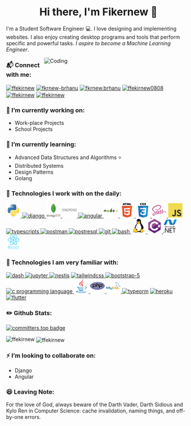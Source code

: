 <h1 align="center">Hi there, I'm Fikernew 👋</h1>
<p align="left">I'm a Student Software Engineer 💻. I love designing and implementing websites. I also enjoy creating desktop programs and tools that
    perform specific and powerful tasks. <em>I aspire to become a Machine Learning Engineer</em>.</p>
<!-- <p align="center"> <a href="https://github.com/ryo-ma/github-profile-trophy"><img
            src="https://github-profile-trophy.vercel.app/?username=ffekirnew" alt="ffekirnew" /></a> </p>  -->
            
<img align="right" alt="Coding" width="400" src="https://camo.githubusercontent.com/925382df1a51ad299db7f3d7daec56d71de5f5c148bb36e45415752968b3192b/68747470733a2f2f666972656261736573746f726167652e676f6f676c65617069732e636f6d2f76302f622f706f6b656d6f682d61643066612e61707073706f742e636f6d2f6f2f65386634353334363961336563393765636433353464663436356437333931332e6769663f616c743d6d6564696126746f6b656e3d30343235333662312d643139612d343433382d616262642d343832613738663631623230">


<h3 align="left">📬 Connect with me:</h3>
<p align="left">
<a href="https://twitter.com/ffekirnew" target="blank"><img align="center" src="https://raw.githubusercontent.com/rahuldkjain/github-profile-readme-generator/master/src/images/icons/Social/twitter.svg" alt="ffekirnew" height="30" width="40" /></a>
<a href="https://linkedin.com/in/fikernewbirhanu" target="blank"><img align="center" src="https://raw.githubusercontent.com/rahuldkjain/github-profile-readme-generator/master/src/images/icons/Social/linked-in-alt.svg" alt="fkrnew-brhanu" height="30" width="40" /></a>
<a href="https://instagram.com/fkrnew.brhanu" target="blank"><img align="center" src="https://raw.githubusercontent.com/rahuldkjain/github-profile-readme-generator/master/src/images/icons/Social/instagram.svg" alt="fkrnew.brhanu" height="30" width="40" /></a>
<a href="https://www.hackerrank.com/ffekirnew0808" target="blank"><img align="center" src="https://raw.githubusercontent.com/rahuldkjain/github-profile-readme-generator/master/src/images/icons/Social/hackerrank.svg" alt="ffekirnew0808" height="30" width="40" /></a>
<a href="https://codeforces.com/profile/ffekirnew" target="blank"><img align="center" src="https://raw.githubusercontent.com/rahuldkjain/github-profile-readme-generator/master/src/images/icons/Social/codeforces.svg" alt="ffekirnew" height="30" width="40" /></a>
<a href="https://www.leetcode.com/ffekirnew" target="blank"><img align="center" src="https://raw.githubusercontent.com/rahuldkjain/github-profile-readme-generator/master/src/images/icons/Social/leet-code.svg" alt="ffekirnew" height="30" width="40" /></a>
</p>

<h3 align="left">🔭 I’m currently working on:</h3>

- Work-place Projects
- School Projects

<h3 align="left">🌱 I’m currently learning:</h3>

- Advanced Data Structures and Algorithms ⭐
- Distributed Systems
- Design Patterns
- Golang

<h3 align="left">💼 Technologies I work with on the daily:</h3>
<!--Python--> <a href="https://www.python.org" target="_blank" rel="noreferrer"> <img src="https://raw.githubusercontent.com/devicons/devicon/master/icons/python/python-original.svg" alt="python" width="40" height="40"/> </a>
<!--Django--> <a href="https://www.djangoproject.com/" target="_blank" rel="noreferrer"> <img src="https://cdn.worldvectorlogo.com/logos/django.svg" alt="django" width="40" height="40"/> </a>
<!--Mongo--> <a href="https://www.mongodb.com/" target="_blank" rel="noreferrer"> <img src="https://raw.githubusercontent.com/devicons/devicon/master/icons/mongodb/mongodb-original-wordmark.svg" alt="mongodb" width="40" height="40"/> </a>
<!--Express--> <a href="https://expressjs.com" target="_blank" rel="noreferrer"> <img src="https://raw.githubusercontent.com/devicons/devicon/master/icons/express/express-original-wordmark.svg" alt="express" width="40" height="40"/> </a>
<!--Angular--> <a href="https://angular.io"> <img src="https://angular.io/assets/images/logos/angular/angular.svg" alt="angular" width="40" height="40"/> </a> 
<!--Node.js--> <a href="https://nodejs.org" target="_blank" rel="noreferrer"> <img src="https://raw.githubusercontent.com/devicons/devicon/master/icons/nodejs/nodejs-original-wordmark.svg" alt="nodejs" width="40" height="40"/> </a> 
<!--Html--> <a href="https://www.w3.org/html/" target="_blank" rel="noreferrer"> <img src="https://raw.githubusercontent.com/devicons/devicon/master/icons/html5/html5-original-wordmark.svg" alt="html5" width="40" height="40"/> </a>
<!--Css--> <a href="https://www.w3schools.com/css/" target="_blank" rel="noreferrer"> <img src="https://raw.githubusercontent.com/devicons/devicon/master/icons/css3/css3-original-wordmark.svg" alt="css3" width="40" height="40"/> </a>
<!--Sass--> <a href="https://sass-lang.com" target="_blank" rel="noreferrer"> <img src="https://raw.githubusercontent.com/devicons/devicon/master/icons/sass/sass-original.svg" alt="sass" width="40" height="40"/> </a>
<!--JS--> <a href="https://developer.mozilla.org/en-US/docs/Web/JavaScript" target="_blank" rel="noreferrer"> <img src="https://raw.githubusercontent.com/devicons/devicon/master/icons/javascript/javascript-original.svg" alt="javascript" width="40" height="40"/> </a>
<!--TypeScript--> <a href="https://typescriptlang.org"> <img src="https://upload.wikimedia.org/wikipedia/commons/thumb/4/4c/Typescript_logo_2020.svg/1200px-Typescript_logo_2020.svg.png" alt="typescripts" width="40" height="40"/> </a> 
<!--Postman--> <a href="https://postman.com" target="_blank" rel="noreferrer"> <img src="https://www.vectorlogo.zone/logos/getpostman/getpostman-icon.svg" alt="postman" width="40" height="40"/> </a>
<!--Postgres--> <a href="https://postgresql.com"> <img src="https://upload.wikimedia.org/wikipedia/commons/thumb/2/29/Postgresql_elephant.svg/540px-Postgresql_elephant.svg.png?20080116191800" alt="postresql" width="40" height="40"/> </a>
<!--Git--> <a href="https://git-scm.com/" target="_blank" rel="noreferrer"> <img src="https://www.vectorlogo.zone/logos/git-scm/git-scm-icon.svg" alt="git" width="40" height="40"/> </a>
<!--Bash--> <a href="https://www.gnu.org/software/bash/" target="_blank" rel="noreferrer"> <img src="https://www.vectorlogo.zone/logos/gnu_bash/gnu_bash-icon.svg" alt="bash" width="40" height="40"/> </a>
<!--Linux--> <a href="https://www.linux.org/" target="_blank" rel="noreferrer"> <img src="https://raw.githubusercontent.com/devicons/devicon/master/icons/linux/linux-original.svg" alt="linux" width="40" height="40"/> </a>
<!--C#-->  <a href="https://www.w3schools.com/cs/" target="_blank" rel="noreferrer"> <img src="https://raw.githubusercontent.com/devicons/devicon/master/icons/csharp/csharp-original.svg" alt="csharp" width="40" height="40"/> </a>
<!--Dotnet--> <a href="https://dotnet.microsoft.com/" target="_blank" rel="noreferrer"> <img src="https://raw.githubusercontent.com/devicons/devicon/master/icons/dot-net/dot-net-original-wordmark.svg" alt="dotnet" width="40" height="40"/> </a>
<!--React--> <a href="https://reactjs.org/" target="_blank" rel="noreferrer"> <img src="https://raw.githubusercontent.com/devicons/devicon/master/icons/react/react-original-wordmark.svg" alt="react" width="40" height="40"/> </a>

<h3 align="left">💼 Technologies I am very familiar with:</h3>
<!--Dash--> <a href="https://dash.plotly.com/"> <img src="https://cryptologos.cc/logos/dash-dash-logo.svg?v=024" alt="dash" width="40" height="40"/> 
<!--jupyter--> <a href="https://jupyter.org/"> <img src="https://www.nicepng.com/png/detail/70-701999_jupyter-logo.png" alt="jupyter" width="40" height="40"/> </a>
<!--Nest.js--> <a href="https://nestjs.com"> <img src="https://d33wubrfki0l68.cloudfront.net/e937e774cbbe23635999615ad5d7732decad182a/26072/logo-small.ede75a6b.svg" alt="nestjs" width="40" height="40"></a>
<!--Tailwind--> <a href="https://tailwindcss.org"> <img src="https://tailwindcss.com/_next/static/media/tailwindcss-mark.3c5441fc7a190fb1800d4a5c7f07ba4b1345a9c8.svg" alt="tailwindcss" width="40" height="40"/> </a>
<!--Bootstrap--> <a href="https://getbootstrap.com"> <img src="https://cdn.worldvectorlogo.com/logos/bootstrap-4.svg" alt="bootstrap-5" width="40" height="40"/> </a>
<!--C--> <a href="https://cprogramming.com"> <img src="https://upload.wikimedia.org/wikipedia/commons/thumb/1/18/C_Programming_Language.svg/380px-C_Programming_Language.svg.png?20201031132917" alt="c programming language" width="40" height="40"/> </a>
<!--Java--> <a href="https://www.java.com" target="_blank" rel="noreferrer"> <img src="https://raw.githubusercontent.com/devicons/devicon/master/icons/java/java-original.svg" alt="java" width="40" height="40"/> </a>
<!--Php--> <a href="https://www.php.net" target="_blank" rel="noreferrer"> <img src="https://raw.githubusercontent.com/devicons/devicon/master/icons/php/php-original.svg" alt="php" width="40" height="40"/> </a>
<!--MySQL--> <a href="https://www.mysql.com/" target="_blank" rel="noreferrer"> <img src="https://raw.githubusercontent.com/devicons/devicon/master/icons/mysql/mysql-original-wordmark.svg" alt="mysql" width="40" height="40"/> </a>
<!--TypeOrm--> <a href="https://typeorm.io"><img src="https://seeklogo.com/images/T/typeorm-logo-F243B34DEE-seeklogo.com.png" alt="typeorm" width="40" height="40"/></a>
<!--Heroku--> <a href="https://heroku.com" target="_blank" rel="noreferrer"> <img src="https://www.vectorlogo.zone/logos/heroku/heroku-icon.svg" alt="heroku" width="40" height="40"/> </a>
<!--Flutter--> <a href="https://flutter.dev" target="_blank" rel="noreferrer"> <img src="https://www.vectorlogo.zone/logos/flutterio/flutterio-icon.svg" alt="flutter" width="40" height="40"/> </a> </p>

<h3 align="left">✏️ Github Stats:</h3>

[![committers.top badge](https://user-badge.committers.top/ethiopia/ffekirnew.svg)](https://user-badge.committers.top/ethiopia/ffekirnew)
<p><img align="left" src="https://github-readme-stats.vercel.app/api/top-langs?username=ffekirnew&show_icons=true&locale=en&layout=compact" alt="ffekirnew" /></p>

<p>&nbsp;<img align="center" src="https://github-readme-stats.vercel.app/api?username=ffekirnew&show_icons=true&locale=en" alt="ffekirnew" /></p>

<h3 align="left">⚡ I’m looking to collaborate on:</h3>

- Django
- Angular

<h3 align="left">😆 Leaving Note:</h3>
For the love of God, always beware of the Darth Vader, Darth Sidious and Kylo Ren in Computer Science: cache invalidation, naming things, and off-by-one errors.
